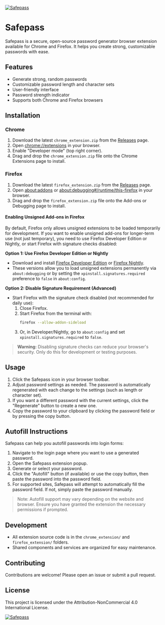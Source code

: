 [![Safepass](https://github.com/user-attachments/assets/065b62d0-397b-499d-bc0a-de9896ed8b69)](https://github.com/d3bvstack/Safepass)

# Safepass

Safepass is a secure, open-source password generator browser extension available for Chrome and Firefox. It helps you create strong, customizable passwords with ease.

## Features

- Generate strong, random passwords
- Customizable password length and character sets
- User-friendly interface
- Password strength indicator
- Supports both Chrome and Firefox browsers

## Installation

### Chrome

1. Download the latest `chrome_extension.zip` from the [Releases](https://github.com/d3bvstack/Safepass/releases) page.
2. Open [chrome://extensions](chrome://extensions) in your browser.
3. Enable "Developer mode" (top right corner).
4. Drag and drop the `chrome_extension.zip` file onto the Chrome Extensions page to install.

### Firefox

1. Download the latest `firefox_extension.zip` from the [Releases](https://github.com/d3bvstack/Safepass/releases) page.
2. Open [about:addons](about:addons) or [about:debugging#/runtime/this-firefox](about:debugging#/runtime/this-firefox) in your browser.
3. Drag and drop the `firefox_extension.zip` file onto the Add-ons or Debugging page to install.


#### Enabling Unsigned Add-ons in Firefox

By default, Firefox only allows unsigned extensions to be loaded temporarily for development. If you want to enable unsigned add-ons for longer-term use (not just temporary), you need to use Firefox Developer Edition or Nightly, or start Firefox with signature checks disabled:

**Option 1: Use Firefox Developer Edition or Nightly**
- Download and install [Firefox Developer Edition](https://www.mozilla.org/firefox/developer/) or [Firefox Nightly](https://www.mozilla.org/firefox/nightly/).
- These versions allow you to load unsigned extensions permanently via `about:debugging` or by setting the `xpinstall.signatures.required` preference to `false` in `about:config`.

**Option 2: Disable Signature Requirement (Advanced)**
- Start Firefox with the signature check disabled (not recommended for daily use):
    1. Close Firefox.
    2. Start Firefox from the terminal with:
       ```bash
       firefox --allow-addon-sideload
       ```
    3. Or, in Developer/Nightly, go to `about:config` and set `xpinstall.signatures.required` to `false`.

> **Warning:** Disabling signature checks can reduce your browser's security. Only do this for development or testing purposes.

## Usage

1. Click the Safepass icon in your browser toolbar.
2. Adjust password settings as needed. The password is automatically regenerated with each change to the settings (such as length or character set).
3. If you want a different password with the current settings, click the "Regenerate" button to create a new one.
4. Copy the password to your clipboard by clicking the password field or by pressing the copy button.

## Autofill Instructions

Safepass can help you autofill passwords into login forms:

1. Navigate to the login page where you want to use a generated password.
2. Open the Safepass extension popup.
3. Generate or select your password.
4. Click the "Autofill" button (if available) or use the copy button, then paste the password into the password field.
5. For supported sites, Safepass will attempt to automatically fill the password field. If not, simply paste the password manually.

> Note: Autofill support may vary depending on the website and browser. Ensure you have granted the extension the necessary permissions if prompted.

## Development

- All extension source code is in the `chrome_extension/` and `firefox_extension/` folders.
- Shared components and services are organized for easy maintenance.

## Contributing

Contributions are welcome! Please open an issue or submit a pull request.

## License

This project is licensed under the Attribution-NonCommercial 4.0 International License.

[![Safepass](https://github.com/user-attachments/assets/065b62d0-397b-499d-bc0a-de9896ed8b69)](https://github.com/d3bvstack/Safepass)
